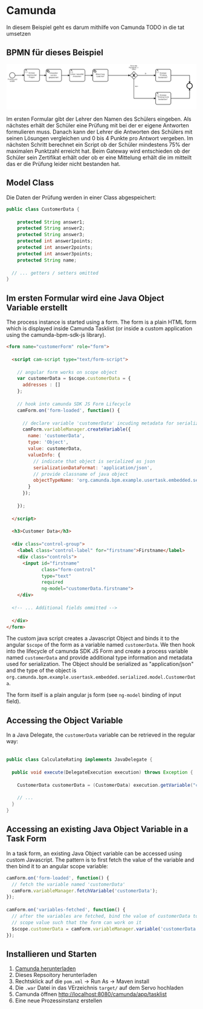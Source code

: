# Camunda

In diesem Beispiel geht es darum mithilfe von Camunda TODO in die tat umsetzen

## BPMN für dieses Beispiel

![Create customer rating process](src/main/resources/create-customer-rating.png)

Im ersten Formular gibt der Lehrer den Namen des Schülers eingeben.
Als nächstes erhält der Schüler eine Prüfung mit bei der er eigene Antworten formulieren muss. 
Danach kann der Lehrer die Antworten des Schülers mit seinen Lösungen vergleichen und 0 bis 4 Punkte pro Antwort vergeben.
Im nächsten Schritt berechnet ein Script ob der Schüler mindestens 75% der maximalen Punktzahl erreicht hat.
Beim Gateway wird entschieden ob der Schüler sein Zertifikat erhält oder ob er eine Mittelung erhält die im mitteilt das er die Prüfung leider nicht bestanden hat.

## Model Class

Die Daten der Prüfung werden in einer Class abgespeichert:

```java
public class CustomerData {

	protected String answer1;
	protected String answer2;
	protected String answer3;
	protected int answer1points;
	protected int answer2points;
	protected int answer3points;
	protected String name;

  // ... getters / setters omitted
}
```

## Im ersten Formular wird eine Java Object Variable erstellt

The process instance is started using a form. The form is a plain HTML form which is displayed
inside Camunda Tasklist (or inside a custom application using the camunda-bpm-sdk-js library).

```html
<form name="customerForm" role="form">

  <script cam-script type="text/form-script">

    // angular form works on scope object
    var customerData = $scope.customerData = {
      addresses : []
    };

    // hook into camunda SDK JS Form Lifecycle
    camForm.on('form-loaded', function() {

      // declare variable 'customerData' incuding metadata for serialization
      camForm.variableManager.createVariable({
        name: 'customerData',
        type: 'Object',
        value: customerData,
        valueInfo: {
          // indicate that object is serialized as json
          serializationDataFormat: 'application/json',
          // provide classname of java object
          objectTypeName: 'org.camunda.bpm.example.usertask.embedded.serialized.model.CustomerData'
        }
      });

    });

  </script>

  <h3>Customer Data</h3>

  <div class="control-group">
    <label class="control-label" for="firstname">Firstname</label>
    <div class="controls">
      <input id="firstname"
             class="form-control"
             type="text"
             required 
             ng-model="customerData.firstname">
    </div>

  <!-- ... Additional fields ommitted -->

  </div>
</form>
```

The custom java script creates a Javascript Object and binds it to the angular `$scope` of the form
as a variable named `customerData`. We then hook into the lifecycle of camunda SDK JS Form and
create a process variable named `customerData` and provide additional type information and metadata
used for serialization. The Object should be serialized as "application/json" and the type of the
object is `org.camunda.bpm.example.usertask.embedded.serialized.model.CustomerData`.

The form itself is a plain angular js form (see `ng-model` binding of input field).


## Accessing the Object Variable

In a Java Delegate, the `customerData` variable can be retrieved in the regular way:

```java

public class CalculateRating implements JavaDelegate {

  public void execute(DelegateExecution execution) throws Exception {

    CustomerData customerData = (CustomerData) execution.getVariable("customerData");

    // ...
  }
}
```

## Accessing an existing Java Object Variable in a Task Form

In a task form, an existing Java Object variable can be accessed using custom Javascript. The
pattern is to first fetch the value of the variable and then bind it to an angular scope variable:


```javascript
camForm.on('form-loaded', function() {
  // fetch the variable named 'customerData'
  camForm.variableManager.fetchVariable('customerData');
});

camForm.on('variables-fetched', function() {
  // after the variables are fetched, bind the value of customerData to a angular
  // scope value such that the form can work on it
  $scope.customerData = camForm.variableManager.variable('customerData').value;
});
```

## Installieren und Starten

1. [Camunda herunterladen](http://camunda.org/download)
2. Dieses Repsoitory herunterladen
3. Rechtsklick auf die `pom.xml` -> Run As -> Maven install
4. Die `.war` Datei in das VErzeichnis `target/` auf dem Servo hochladen
5. Camunda öffnen [http://localhost:8080/camunda/app/tasklist](http://localhost:8080/camunda/app/tasklist)
6. Eine neue Prozessinstanz erstellen


